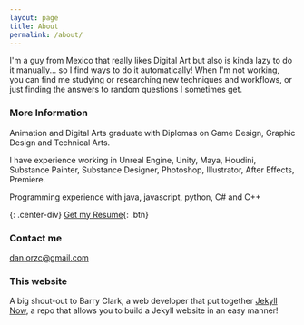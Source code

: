 ```yaml
---
layout: page
title: About
permalink: /about/
---
```


I'm a guy from Mexico that really likes Digital Art but also is kinda lazy to do it manually... so I find ways to do it automatically! When I'm not working, you can find me studying or researching new techniques and workflows, or just finding the answers to random questions I sometimes get.

### More Information

Animation and Digital Arts graduate with Diplomas on Game Design, Graphic Design and Technical Arts. 

I have experience working in Unreal Engine, Unity, Maya, Houdini, Substance Painter, Substance Designer, Photoshop, Illustrator, After Effects, Premiere. 

Programming experience with java, javascript, python, C# and C++

{: .center-div}
[Get my Resume](/assets/DanielOrozco_Resume.pdf){: .btn}

### Contact me

[dan.orzc@gmail.com](mailto:dan.orzc@gmail.com)

### This website

A big shout-out to Barry Clark, a web developer that put together [Jekyll Now](https://www.jekyllnow.com/), a repo that allows you to build a Jekyll website in an easy manner!